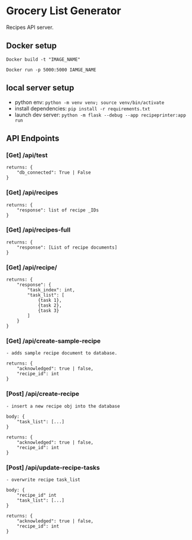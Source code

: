 # Grocery List Generator

Recipes API server.

## Docker setup

`Docker build -t "IMAGE_NAME"`

`Docker run -p 5000:5000 IAMGE_NAME`


## local server setup

- python env: `python -m venv venv; source venv/bin/activate`
- install dependencies: `pip install -r requirements.txt`
- launch dev server: `python -m flask --debug --app recipeprinter:app run`

## API Endpoints

### [Get] /api/test
    returns: {
        "db_connected": True | False
    }

### [Get] /api/recipes
    returns: {
        "response": list of recipe _IDs
    }


### [Get] /api/recipes-full
    returns: { 
        "response": [List of recipe documents]
    }


### [Get] /api/recipe/<id>
    returns: { 
        "response": {
            "task_index": int,
            "task_list": [
                {task 1},
                {task 2},
                {task 3}
            ]
        }
    }

### [Get] /api/create-sample-recipe
    - adds sample recipe document to database. 

    returns: {
        "acknowledged": true | false,
        "recipe_id": int
    }

### [Post] /api/create-recipe
    - insert a new recipe obj into the database

    body: { 
        "task_list": [...]
    }

    returns: { 
        "acknowledged": true | false,
        "recipe_id": int
    }

### [Post] /api/update-recipe-tasks
    - overwrite recipe task_list

    body: { 
        "recipe_id" int
        "task_list": [...]
    }

    returns: { 
        "acknowledged": true | false,
        "recipe_id": int
    }
